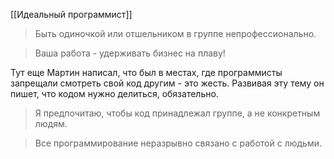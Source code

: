 [[Идеальный программист]]

> Быть одиночкой или отшельником в группе непрофессионально.

> Ваша работа - удерживать бизнес на плаву!

Тут еще Мартин написал, что был в местах, где программисты запрещали смотреть свой код другим - это жесть. Развивая эту тему он пишет, что кодом нужно делиться, обязательно.

> Я предпочитаю, чтобы код принадлежал группе, а не конкретным людям. 

> Все программирование неразрывно связано с работой с людьми.